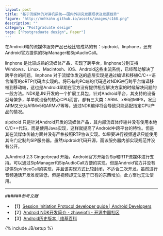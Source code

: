 ```yaml
---
layout: post
title: "基于流媒体的对讲机系统——国内外研究发展现状及发展趋势"
figure: "http://mnhkahn.github.io/assets/images/c168.png"
description: ""
category: "Postgraduate design"
tags: ["Postgraduate design", Paper"]
---
```


在Android端的流媒体服务产品已经比较成熟的有：sipdroid、linphone，还有Android官方提供的SipManager和SipAudioCall。

linphone 是比较成熟的流媒体产品，实现了跨平台，linphone分别支持Windows、Linux、Macintosh、iOS、Android这些主流系统，已经帮助解决了跨平台的问题。linphone 对于流媒体发送的底层实现是通过编译和移植C/C++语言编写的oRTP代码库实现的。将已有的PC端的代码通过NDK进行跨平台编译移植到移动端，这也是Android早期在官方没有提供相应解决方案的时候解决问题的一般方法。NDK是JNI开发的一个扩展工具包，针对Android平台，其支持的设备型号繁多，单单就设备的核心CPU而言，都有三大类：ARM、x86和MIPS，况且ARM又分为ARMv5和ARMv7等等，通过NDK编译将会导致只能适配指定CPU产品的情况。

sipdroid 只是针对Android开发的流媒体产品，其内部流媒体传输并没有使用本地C/C++代码，而是使用Java实现，这样就提高了Android中跨平台的特性。但是其在流媒体传输方面并没有严格按照RTP协议实现。如果要进行视频通话只能使用其专门定制的SIP服务器。虽然sipdroid代码开源，而该服务器内部实现规范并没有公开。

从Android 2.3 Gingerbread 开始，Android官方开始对Sip和RTP流媒体进行支持。可以通过SipManager和SipAudioCall方便的实现。但是Android官方并没有提供SipVideoCall的实现，并且该实现方式比较封闭，不适合二次开发。虽然进行音频通话开发难度较低，但是视频却无法基于已有的东西增加。此方案也无法使用。

---

######*参考文献*

+ 【1】[Session Initiation Protocol developer guide | Android Developers](http://developer.android.com/guide/topics/connectivity/sip.html)
+ 【2】[Android NDK开发简介 - zhiweiofli - 开源中国社区](http://my.oschina.net/zhiweiofli/blog/112287)
+ 【3】[Android历史版本 | 维基百科](http://zh.wikipedia.org/wiki/Android%E6%AD%B7%E5%8F%B2%E7%89%88%E6%9C%AC)

{% include JB/setup %}